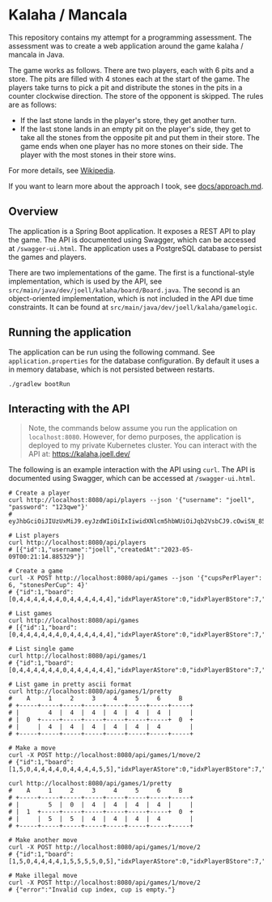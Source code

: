 # Kalaha / Mancala

This repository contains my attempt for a programming assessment. The assessment was to create a web application
around the game kalaha / mancala in Java.

The game works as follows. There are two players, each with 6 pits and a store. The pits are filled with 4 stones each
at the start of the game. The players take turns to pick a pit and distribute the stones in the pits in a counter
clockwise direction. The store of the opponent is skipped. The rules are as follows:

- If the last stone lands in the player's store, they get another turn.
- If the last stone lands in an empty pit on the player's side, they get to take all the stones from the opposite pit
  and put them in their store.
  The game ends when one player has no more stones on their side. The player with the most stones in their store wins.

For more details, see [Wikipedia](https://en.wikipedia.org/wiki/Kalah).

If you want to learn more about the approach I took, see [docs/approach.md](./docs/approach.md).

## Overview

The application is a Spring Boot application. It exposes a REST API to play the game. The API is documented using
Swagger, which can be accessed at `/swagger-ui.html`. The application uses a PostgreSQL database to persist the games
and players.

There are two implementations of the game. The first is a functional-style implementation, which is used by the API,
see `src/main/java/dev/joell/kalaha/board/Board.java`. The second is an object-oriented implementation, which is not
included in the API due time constraints. It can be found at `src/main/java/dev/joell/kalaha/gamelogic`.

## Running the application

The application can be run using the following command. See `application.properties` for the database configuration.
By default it uses a in memory database, which is not persisted between restarts.

```shell
./gradlew bootRun
```

## Interacting with the API

> Note, the commands below assume you run the application on `localhost:8080`. However, for demo purposes, the
> application is deployed to my private Kubernetes cluster. You can interact with the API at:
> https://kalaha.joell.dev/

The following is an example interaction with the API using `curl`. The API is documented using Swagger, which can be
accessed at `/swagger-ui.html`.

```shell
# Create a player
curl http://localhost:8080/api/players --json '{"username": "joell", "password": "123qwe"}'
# eyJhbGciOiJIUzUxMiJ9.eyJzdWIiOiIxIiwidXNlcm5hbWUiOiJqb2VsbCJ9.cOwiSN_85gDKQ2wvtATmuUIiymYri0F1R_1umzhpjbABTx_yU8LNpKNRjPymJcujlqplrmqPb3xELyACKGYEHg
```

```shell
# List players
curl http://localhost:8080/api/players
# [{"id":1,"username":"joell","createdAt":"2023-05-09T00:21:14.885329"}]
```

```shell
# Create a game
curl -X POST http://localhost:8080/api/games --json '{"cupsPerPlayer": 6, "stonesPerCup": 4}'
# {"id":1,"board":[0,4,4,4,4,4,4,0,4,4,4,4,4,4],"idxPlayerAStore":0,"idxPlayerBStore":7,"cupsPerPlayer":6,"stonesPerCup":4,"idxCurrentPlayer":0}
```

```shell
# List games
curl http://localhost:8080/api/games
# [{"id":1,"board":[0,4,4,4,4,4,4,0,4,4,4,4,4,4],"idxPlayerAStore":0,"idxPlayerBStore":7,"cupsPerPlayer":6,"stonesPerCup":4,"idxCurrentPlayer":0}]
```

```shell
# List single game
curl http://localhost:8080/api/games/1
# {"id":1,"board":[0,4,4,4,4,4,4,0,4,4,4,4,4,4],"idxPlayerAStore":0,"idxPlayerBStore":7,"cupsPerPlayer":6,"stonesPerCup":4,"idxCurrentPlayer":0}
```

```shell
# List game in pretty ascii format
curl http://localhost:8080/api/games/1/pretty
#    A     1     2     3     4     5     6     B
# +-----+-----+-----+-----+-----+-----+-----+-----+
# |        4  |  4  |  4  |  4  |  4  |  4  |     |
# |  0  +-----+-----+-----+-----+-----+-----+  0  +
# |     |  4  |  4  |  4  |  4  |  4  |  4        |
# +-----+-----+-----+-----+-----+-----+-----+-----+
```

```shell
# Make a move
curl -X POST http://localhost:8080/api/games/1/move/2
# {"id":1,"board":[1,5,0,4,4,4,4,0,4,4,4,4,5,5],"idxPlayerAStore":0,"idxPlayerBStore":7,"cupsPerPlayer":6,"stonesPerCup":4,"idxCurrentPlayer":7}

curl http://localhost:8080/api/games/1/pretty
#    A     1     2     3     4     5     6     B
# +-----+-----+-----+-----+-----+-----+-----+-----+
# |        5  |  0  |  4  |  4  |  4  |  4  |     |
# |  1  +-----+-----+-----+-----+-----+-----+  0  +
# |     |  5  |  5  |  4  |  4  |  4  |  4        |
# +-----+-----+-----+-----+-----+-----+-----+-----+

# Make another move
curl -X POST http://localhost:8080/api/games/1/move/2
# {"id":1,"board":[1,5,0,4,4,4,4,1,5,5,5,5,0,5],"idxPlayerAStore":0,"idxPlayerBStore":7,"cupsPerPlayer":6,"stonesPerCup":4,"idxCurrentPlayer":7}

# Make illegal move
curl -X POST http://localhost:8080/api/games/1/move/2
# {"error":"Invalid cup index, cup is empty."}
```

